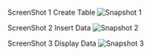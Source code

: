 ScreenShot 1 Create Table
![Snapshot 1](https://cloud.githubusercontent.com/assets/16937627/14210313/1df80c12-f846-11e5-90da-4a99a1b208d8.JPG)

ScreenShot 2 Insert Data
![Snapshot 2](https://cloud.githubusercontent.com/assets/16937627/14210447/9f16b01e-f846-11e5-9e25-dd3a3ae9c524.JPG)

ScreenShot 3 Display Data
![Snapshot 3](https://cloud.githubusercontent.com/assets/16937627/14210492/d4885c48-f846-11e5-80e4-493ca58c5fd4.JPG)


